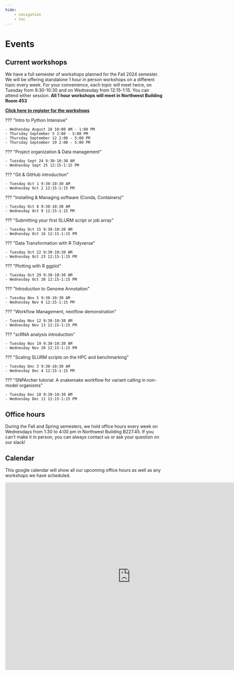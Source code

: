 ```yaml
---
hide:
    - navigation
    - toc
---
```


# Events

## Current workshops

We have a full semester of workshops planned for the Fall 2024 semester. We will be offering standalone 1 hour in person workshops on a different topic every week. For your convenience, each topic will meet twice, on Tuesday from 9:30-10:30 and on Wednesday from 12:15-1:15. You can attend either session. **All 1 hour workshops will meet in Northwest Building Room 453**

[**Click here to register for the workshops**](https://docs.google.com/forms/d/e/1FAIpQLSf5XKLtkNBzO-ZtwCmIi5fvMSRNcdu7y8XmXdoSNxdVFYF80w/viewform?usp=sf_link) 

??? "Intro to Python Intensive"

    - Wednesday August 28 10:00 AM - 1:00 PM
    - Thursday September 5 2:00 - 5:00 PM
    - Thursday September 12 2:00 - 5:00 PM
    - Thursday September 19 2:00 - 5:00 PM

??? "Project organization & Data management"

    - Tuesday Sept 24 9:30-10:30 AM
    - Wednesday Sept 25 12:15-1:15 PM

??? "Git & GitHub introduction"

    - Tuesday Oct 1 9:30-10:30 AM
    - Wednesday Oct 2 12:15-1:15 PM

??? "Installing & Managing software (Conda, Containers)"

    - Tuesday Oct 8 9:30-10:30 AM
    - Wednesday Oct 9 12:15-1:15 PM

??? "Submitting your first SLURM script or job array"

    - Tuesday Oct 15 9:30-10:30 AM
    - Wednesday Oct 16 12:15-1:15 PM

??? "Data Transformation with R Tidyverse"

    - Tuesday Oct 22 9:30-10:30 AM
    - Wednesday Oct 23 12:15-1:15 PM

??? "Plotting with R ggplot"

    - Tuesday Oct 29 9:30-10:30 AM
    - Wednesday Oct 30 12:15-1:15 PM

??? "Introduction to Genome Annotation"

    - Tuesday Nov 5 9:30-10:30 AM
    - Wednesday Nov 6 12:15-1:15 PM

??? "Workflow Management, nextflow demonstration"

    - Tuesday Nov 12 9:30-10:30 AM
    - Wednesday Nov 13 12:15-1:15 PM

??? "scRNA analysis introduction"

    - Tuesday Nov 19 9:30-10:30 AM
    - Wednesday Nov 20 12:15-1:15 PM

??? "Scaling SLURM scripts on the HPC and benchmarking"

    - Tuesday Dec 3 9:30-10:30 AM
    - Wednesday Dec 4 12:15-1:15 PM

??? "SNPArcher tutorial: A snakemake workflow for variant calling in non-model organisms"

    - Tuesday Dec 10 9:30-10:30 AM
    - Wednesday Dec 11 12:15-1:15 PM

## Office hours

During the Fall and Spring semesters, we hold office hours every week on Wednesdays from 1:30 to 4:00 pm in Northwest Building B227.45. If you can't make it in person, you can always contact us or ask your question on our slack!

## Calendar

This google calendar will show all our upcoming office hours as well as any workshops we have scheduled.

<center>
<iframe 
src="https://calendar.google.com/calendar/embed?src=c_3e2d956bb1940f61290f956a9f93bdf89237b8134433608498b1761b53996772%40group.calendar.google.com&ctz=America%2FNew_York" 
style="border: 0" 
width="800" 
height="600" 
frameborder="0" 
scrolling="no"
filter="invert(.9) saturate(0.5) hue-rotate(145deg)"
>

</iframe>
</center>
